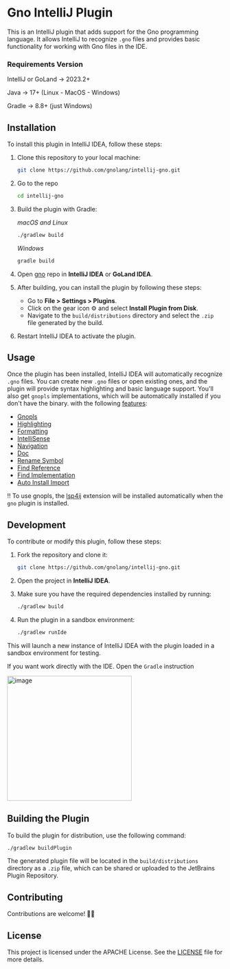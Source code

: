 
# Gno IntelliJ Plugin

This is an IntelliJ plugin that adds support for the Gno programming language. It allows IntelliJ to recognize `.gno` files and provides basic functionality for working with Gno files in the IDE.

### **Requirements Version**
IntelliJ or GoLand -> 2023.2+

Java -> 17+ (Linux - MacOS - Windows)

Gradle -> 8.8+ (just Windows)

## Installation

To install this plugin in IntelliJ IDEA, follow these steps:

1. Clone this repository to your local machine:

    ```bash
    git clone https://github.com/gnolang/intellij-gno.git
    ```

2. Go to the repo
   ```bash
   cd intellij-gno
   ```
   
3. Build the plugin with Gradle:

    *macOS and Linux*
    ```bash
    ./gradlew build
    ```
    
    *Windows*
    ```bash
    gradle build
    ```
    
4. Open [gno](https://github.com/gnolang/gno) repo in **IntelliJ IDEA** or **GoLand IDEA**.

5. After building, you can install the plugin by following these steps:
   - Go to **File > Settings > Plugins**.
   - Click on the gear icon ⚙️ and select **Install Plugin from Disk**.
   - Navigate to the `build/distributions` directory and select the `.zip` file generated by the build.

6. Restart IntelliJ IDEA to activate the plugin.

## Usage

Once the plugin has been installed, IntelliJ IDEA will automatically recognize `.gno` files. You can create new `.gno` files or open existing ones, and the plugin will provide syntax highlighting and basic language support. You'll also get `gnopls` implementations, which will be automatically installed if you don't have the binary. 
with the following [features](https://github.com/gnolang/gnopls/tree/main/doc/features):
- [Gnopls](docs/Features.md#gnopls)
- [Highlighting](docs/Features.md#highlighting)
- [Formatting](docs/Features.md#formatting)
- [IntelliSense](docs/Features.md#intellisense)
- [Navigation](docs/Features.md#navigation)
- [Doc](docs/Features.md#doc)
- [Rename Symbol](docs/Features.md#rename-symbole)
- [Find Reference](docs/Features.md#find-reference)
- [Find Implementation](docs/Features.md#find-implementation)
- [Auto Install Import](docs/Features.md#auto-install-import)

‼️ To use gnopls, the [lsp4ij](https://github.com/redhat-developer/lsp4ij/tree/main) extension will be installed automatically when the `gno` plugin is installed.

## Development

To contribute or modify this plugin, follow these steps:

1. Fork the repository and clone it:

    ```bash
    git clone https://github.com/gnolang/intellij-gno.git
    ```

2. Open the project in **IntelliJ IDEA**.

3. Make sure you have the required dependencies installed by running:

    ```bash
    ./gradlew build
    ```

4. Run the plugin in a sandbox environment:

    ```bash
    ./gradlew runIde
    ```

This will launch a new instance of IntelliJ IDEA with the plugin loaded in a sandbox environment for testing.

If you want work directly with the IDE. Open the `Gradle` instruction

<img width="290" alt="image" src="https://github.com/user-attachments/assets/1c1f36b1-0528-4576-940f-993d88ddc8d3" />

## Building the Plugin

To build the plugin for distribution, use the following command:

```bash
./gradlew buildPlugin
```

The generated plugin file will be located in the `build/distributions` directory as a `.zip` file, which can be shared or uploaded to the JetBrains Plugin Repository.

## Contributing

Contributions are welcome! ✌🏼

## License

This project is licensed under the APACHE License. See the [LICENSE](LICENSE) file for more details.

